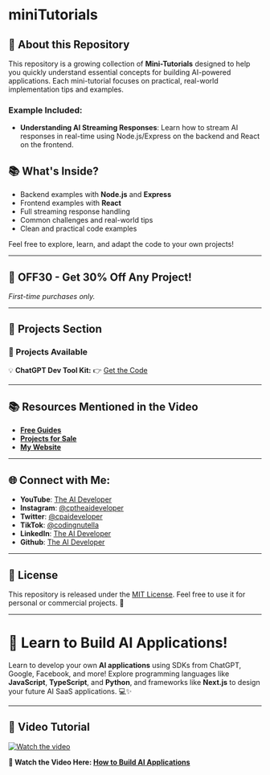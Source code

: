 # miniTutorials

## 📖 About this Repository

This repository is a growing collection of **Mini-Tutorials** designed to help you quickly understand essential concepts for building AI-powered applications. Each mini-tutorial focuses on practical, real-world implementation tips and examples.

### Example Included:
- **Understanding AI Streaming Responses**: Learn how to stream AI responses in real-time using Node.js/Express on the backend and React on the frontend.


## 📚 What's Inside?
- Backend examples with **Node.js** and **Express**
- Frontend examples with **React**
- Full streaming response handling
- Common challenges and real-world tips
- Clean and practical code examples

Feel free to explore, learn, and adapt the code to your own projects!

---

## 🎉 OFF30 - Get **30% Off** Any Project!  
*First-time purchases only.*

---

## 🚀 Projects Section  

### 🌟 Projects Available  

💡 **ChatGPT Dev Tool Kit:** 👉 [Get the Code](https://checkout.the-aideveloper.com/b/4gw6p74j41YSf0Q5lf)



---

## 📚 Resources Mentioned in the Video
- **[Free Guides](https://www.the-aideveloper.com/guides)**  
- **[Projects for Sale](https://www.the-aideveloper.com/projects)**  
- **[My Website](https://www.the-aideveloper.com/)**  

---

## 🌐 Connect with Me:  
- **YouTube**: [The AI Developer](https://www.youtube.com/@theaideveloper)  
- **Instagram**: [@cptheaideveloper](https://www.instagram.com/cptheaideveloper/)  
- **Twitter**: [@cpaideveloper](https://x.com/cpaideveloper)  
- **TikTok**: [@codingnutella](https://www.tiktok.com/@codingnutella)  
- **LinkedIn**: [The AI Developer](https://www.linkedin.com/company/theaidevelopercp/)  
- **Github**: [The AI Developer](https://github.com/cpTheAideveloper)  

---

## 📄 License

This repository is released under the [MIT License](LICENSE). Feel free to use it for personal or commercial projects. 🚀

----

# 🚀 Learn to Build AI Applications!

Learn to develop your own **AI applications** using SDKs from ChatGPT, Google, Facebook, and more! Explore programming languages like **JavaScript**, **TypeScript**, and **Python**, and frameworks like **Next.js** to design your future AI SaaS applications. 💻✨

---



## 🎥 Video Tutorial

[![Watch the video](https://img.youtube.com/vi/L68y_GRg_6o/0.jpg)](https://youtu.be/9NruSjjnkZs)

**🎥 Watch the Video Here: [How to Build AI Applications](https://youtu.be/9NruSjjnkZs)**

